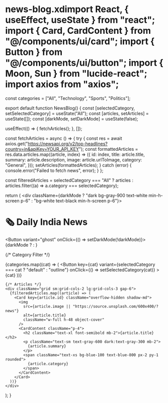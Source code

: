 # news-blog.xdimport React, { useEffect, useState } from "react"; import { Card, CardContent } from "@/components/ui/card"; import { Button } from "@/components/ui/button"; import { Moon, Sun } from "lucide-react"; import axios from "axios";

const categories = ["All", "Technology", "Sports", "Politics"];

export default function NewsBlog() { const [selectedCategory, setSelectedCategory] = useState("All"); const [articles, setArticles] = useState([]); const [darkMode, setDarkMode] = useState(false);

useEffect(() => { fetchArticles(); }, []);

const fetchArticles = async () => { try { const res = await axios.get("https://newsapi.org/v2/top-headlines?country=in&apiKey=YOUR_API_KEY"); const formattedArticles = res.data.articles.map((article, index) => ({ id: index, title: article.title, summary: article.description, image: article.urlToImage, category: "General", })); setArticles(formattedArticles); } catch (error) { console.error("Failed to fetch news", error); } };

const filteredArticles = selectedCategory === "All" ? articles : articles.filter((a) => a.category === selectedCategory);

return ( <div className={darkMode ? "dark bg-gray-900 text-white min-h-screen p-6" : "bg-white text-black min-h-screen p-6"}> <div className="max-w-7xl mx-auto"> <div className="flex justify-between items-center mb-6"> <h1 className="text-4xl font-bold">🗞️ Daily India News</h1> <Button variant="ghost" onClick={() => setDarkMode(!darkMode)}> {darkMode ? <Sun className="w-5 h-5" /> : <Moon className="w-5 h-5" />} </Button> </div>

{/* Category Filter */}
    <div className="flex flex-wrap justify-center gap-3 mb-6">
      {categories.map((cat) => (
        <Button
          key={cat}
          variant={selectedCategory === cat ? "default" : "outline"}
          onClick={() => setSelectedCategory(cat)}
        >
          {cat}
        </Button>
      ))}
    </div>

    {/* Articles */}
    <div className="grid sm:grid-cols-2 lg:grid-cols-3 gap-6">
      {filteredArticles.map((article) => (
        <Card key={article.id} className="overflow-hidden shadow-md">
          <img
            src={article.image || "https://source.unsplash.com/600x400/?news"}
            alt={article.title}
            className="w-full h-48 object-cover"
          />
          <CardContent className="p-4">
            <h2 className="text-xl font-semibold mb-2">{article.title}</h2>
            <p className="text-sm text-gray-600 dark:text-gray-300 mb-2">
              {article.summary}
            </p>
            <span className="text-xs bg-blue-100 text-blue-800 px-2 py-1 rounded">
              {article.category}
            </span>
          </CardContent>
        </Card>
      ))}
    </div>
  </div>
</div>

); }


